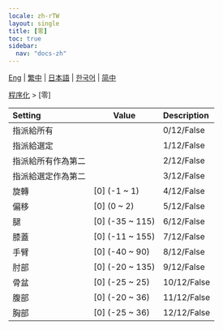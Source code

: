 ```yaml
---
locale: zh-rTW
layout: single
title: [零]
toc: true
sidebar:
  nav: "docs-zh"
---
```

[Eng](/dancexr/menu/2025.4/motion/zero) | [繁中](/tw/dancexr/menu/2025.4/motion/zero) | [日本語](/jp/dancexr/menu/2025.4/motion/zero) | [한국어](/kr/dancexr/menu/2025.4/motion/zero) | [简中](/zh/dancexr/menu/2025.4/motion/zero)

[程序化](../menu#程序化) > [零]



| Setting | Value | Description |
| :--- | --- | :--- |
| 指派給所有 || 0/12/False
| 指派給選定 || 1/12/False
| 指派給所有作為第二 || 2/12/False
| 指派給選定作為第二 || 3/12/False
| 旋轉 | [0] (-1 ~ 1) | 4/12/False
| 偏移 | [0] (0 ~ 2) | 5/12/False
| 腿 | [0] (-35 ~ 115) | 6/12/False
| 膝蓋 | [0] (-11 ~ 155) | 7/12/False
| 手臂 | [0] (-40 ~ 90) | 8/12/False
| 肘部 | [0] (-20 ~ 135) | 9/12/False
| 骨盆 | [0] (-25 ~ 25) | 10/12/False
| 腹部 | [0] (-20 ~ 36) | 11/12/False
| 胸部 | [0] (-25 ~ 36) | 12/12/False
